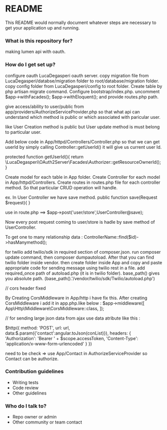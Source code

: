 # README #

This README would normally document whatever steps are necessary to get your application up and running.

### What is this repository for? ###

making lumen api with oauth.

### How do I get set up? ###

configure oauth LucaDegasperi oauth server.
copy migration file from LucaDegasperi/databse/migration folder to root/database/migration folder.
copy config folder from LucaDegasperi/config to root folder.
Create table by php artisan migrate command.
Configure bootstrap/index.php. uncomment 
$app->withFacades();
$app->withEloquent();
and provide routes.php path.

give access/ability to user/public from app/providers/AuthorizeServiceProvider.php so that what api can understand which method is public or which associated with paricular user.

like User Creation method is public but User update method is must belong to particular user.

Add below code in App/httpd/Controllers/Controller.php so that we can get userId by simply calling Controller::getUserId() it 
will give us current user Id.

protected function getUserId(){
        return \LucaDegasperi\OAuth2Server\Facades\Authorizer::getResourceOwnerId();
}

Create model for each table in App folder.
Create Controller for each model in App/httpd/Controllers.
Create routes in routes.php file for each controller method. So that particular CRUD operation will handle.

ex. In User Controller we have save method.
public function save(Request $request){
}

use in route.php ==>
$app->post('user/store',UserController@save);

Now every post request coming to user/store is hadle by save method of UserController.

To get one to many relationship data :
ControllerName::find($id)->hasManymethod();

for twilio add twilio/sdk in required section of composer.json.
run composer update command, then composer dumpautoload. After that you can find twilio folder inside vendor.
then create folder inside App and copy and paste appropriate code for sending message using twilio rest in a file.
add required_once path of autoload.php (it is in twilio folder).
base_path() gives you absolute path. (base_path().'/vendor/twilio/sdk/Twilio/autoload.php')

// cors header fixed

By Creating CorsMiddleware in App/http i have fix this.
After creating CorsMiddleware i add it in app.php.like below :
$app->middleware([
    App\Http\Middleware\CorsMiddleware::class,
]);

// for sending large json data from ajax use data atribute like this :

$http({
        method: 'POST',
        url: url,
        data:$.param({'contact':angular.toJson(conList)}),
        headers: {
            'Authorization': 'Bearer ' + $scope.accessToken,
            'Content-Type': 'application/x-www-form-urlencoded'
        }
    })


need to be check
=> use App/Contact in AuthorizeServiceProvider so Contact can be authorize.
### Contribution guidelines ###

* Writing tests
* Code review
* Other guidelines

### Who do I talk to? ###

* Repo owner or admin
* Other community or team contact